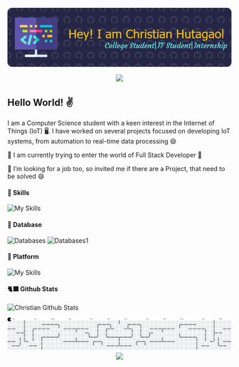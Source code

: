 


![ChristianHutagaol](img/Banner.png)


<div align="center"><img src="https://tenor.com/view/anime-greetings-cute-gif-14655909.gif"></div>

## Hello World! ✌️

I am a Computer Science student with a keen interest in the Internet of Things (IoT) 🖥️. I have worked on several projects focused on developing IoT systems, from automation to real-time data processing 😄

🔭 I am currently trying to enter the world of Full Stack Developer 🤔

📡 I’m looking for a job too, so invited me if there are a Project, that need to be solved 😄 

#### 🌱 Skills
![My Skills](https://skillicons.dev/icons?i=python,c,js,html,css)

#### 💾 Database
![Databases](https://img.shields.io/badge/InfluxDB-22ADF6?style=for-the-badge&logo=InfluxDB&logoColor=white) ![Databases1](https://img.shields.io/badge/phpmyadmin-6C78AF?style=for-the-badge&logo=phpmyadmin&logoColor=white)

#### 💽 Platform
![My Skills](https://skillicons.dev/icons?i=vscode,arduino,pycharm)

#### 🐈‍⬛ Github Stats
![Christian Github Stats](https://github-readme-stats.vercel.app/api?username=ChristianHutagaol&show_icons=true&theme=blue-green)

<picture>
  <source media="(prefers-color-scheme: dark)" srcset="https://raw.githubusercontent.com/ChristianHutagaol/ChristianHutagaol/output/pacman-contribution-graph-dark.svg">
  <source media="(prefers-color-scheme: light)" srcset="https://raw.githubusercontent.com/ChristianHutagaol/ChristianHutagaol/output/pacman-contribution-graph.svg">
  <img alt="pacman contribution graph" src="https://raw.githubusercontent.com/ChristianHutagaol/ChristianHutagaol/output/pacman-contribution-graph.svg">
</picture>

<div align="center">
  <img src="https://profile-counter.glitch.me/ChristianHutagaol/count.svg?"  />
</div>

